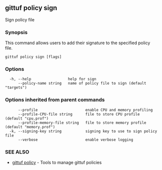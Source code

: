 ## gittuf policy sign

Sign policy file

### Synopsis

This command allows users to add their signature to the specified policy file.

```
gittuf policy sign [flags]
```

### Options

```
  -h, --help                 help for sign
      --policy-name string   name of policy file to sign (default "targets")
```

### Options inherited from parent commands

```
      --profile                      enable CPU and memory profiling
      --profile-CPU-file string      file to store CPU profile (default "cpu.prof")
      --profile-memory-file string   file to store memory profile (default "memory.prof")
  -k, --signing-key string           signing key to use to sign policy file
      --verbose                      enable verbose logging
```

### SEE ALSO

* [gittuf policy](gittuf_policy.md)	 - Tools to manage gittuf policies

